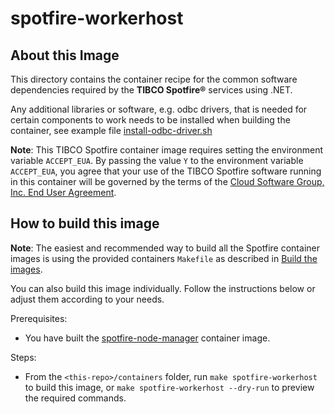 # spotfire-workerhost

## About this Image

This directory contains the container recipe for the common software dependencies required by the **TIBCO Spotfire®** services using .NET.

Any additional libraries or software, e.g. odbc drivers, that is needed for certain components to work needs to be installed when building the container, see example file [install-odbc-driver.sh](scripts/install-odbc-drivers.sh)

**Note**:  This TIBCO Spotfire container image requires setting the environment variable `ACCEPT_EUA`.
By passing the value `Y` to the environment variable `ACCEPT_EUA`, you agree that your use of the TIBCO Spotfire software running in this container will be governed by the terms of the [Cloud Software Group, Inc. End User Agreement](https://terms.tibco.com/#end-user-agreement).

## How to build this image

**Note**: The easiest and recommended way to build all the Spotfire container images is using the provided containers `Makefile` as described in [Build the images](../README.md#build-the-images).

You can also build this image individually.
Follow the instructions below or adjust them according to your needs.

Prerequisites:
- You have built the [spotfire-node-manager](../spotfire-node-manager/README.md) container image.

Steps:
- From the `<this-repo>/containers` folder, run `make spotfire-workerhost` to build this image, or `make spotfire-workerhost --dry-run` to preview the required commands.
